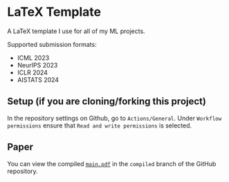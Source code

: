 # LaTeX Template

A LaTeX template I use for all of my ML projects.

Supported submission formats:
- ICML 2023
- NeurIPS 2023
- ICLR 2024
- AISTATS 2024

## Setup (if you are cloning/forking this project)

In the repository settings on Github, go to `Actions/General`. Under `Workflow permissions` ensure that `Read and write permissions` is selected.

## Paper

You can view the compiled [`main.pdf`](https://github.com/gpleiss/latex_template/blob/compiled/build/main.pdf) in the `compiled` branch of the GitHub repository.
